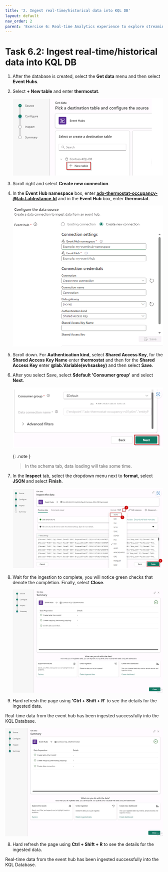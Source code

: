 ```yaml
---
title: '2. Ingest real-time/historical data into KQL DB'
layout: default
nav_order: 2
parent: 'Exercise 6: Real-time Analytics experience to explore streaming data using KQL DB'
---
```


# Task 6.2: Ingest real-time/historical data into KQL DB

1. After the database is created, select the **Get data** menu and then select **Event Hubs**.

2. Select **+ New table** and enter **thermostat**.

    ![task-5.2.2.png](../media/instructions240153/task-5.2.2.png)

3. Scroll right and select **Create new connection**. 

3. In the **Event Hub namespace** box, enter **adx-thermostat-occupancy-@lab.LabInstance.Id** and in the **Event Hub** box, enter **thermostat**.

	![3so5uj54.png](../media/instructions249094/3so5uj54.png)

4. Scroll down. For **Authentication kind**, select **Shared Access Key**, for the **Shared Access Key Name** enter **thermostat** and then for the **Shared Access Key** enter **@lab.Variable(evhsaskey)** and then select **Save**.

5. After you select Save, select **$default 'Consumer group'** and select **Next**.

	![task-5.2.5-5.png](../media/instructions240153/task-5.2.5-5.png)

    {: .note }
    > In the schema tab, data loading will take some time.

7. In the **Inspect** tab, select the dropdown menu next to **format**, select **JSON** and select **Finish**.

    ![task-5.2.10.png](../media/instructions240153/task-5.2.10.png)

8. Wait for the ingestion to complete, you will notice green checks that denote the completion. Finally, select **Close**.

	![i6p8f9yw.jpg](../media/instructions249094/i6p8f9yw.jpg)

9. Hard refresh the page using **'Ctrl + Shift + R'** to see the
details for the ingested data.
	
Real-time data from the event hub has been ingested successfully into the KQL Database.
	
![i6p8f9yw.jpg](../media/instructions249094/i6p8f9yw.jpg)

8. Hard refresh the page using **Ctrl + Shift + R** to see the details for the ingested data.
	
Real-time data from the event hub has been ingested successfully into the KQL Database.
